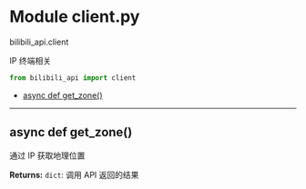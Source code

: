 # Module client.py


bilibili_api.client

IP 终端相关


``` python
from bilibili_api import client
```

- [async def get\_zone()](#async-def-get\_zone)

---

## async def get_zone()

通过 IP 获取地理位置



**Returns:** `dict`:  调用 API 返回的结果




